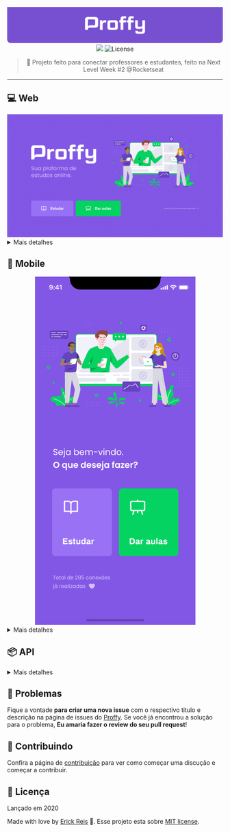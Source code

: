 <div align="center">
  <img src="./.github/assets/banner.png" />

  <img src="https://img.shields.io/badge/Proffy-NLW 2.0-774FD1?style=for-the-badge">

  <img alt="License" src="https://img.shields.io/badge/license-MIT-774FD1?style=for-the-badge">

  > :rocket: Projeto feito para conectar professores e estudantes, feito na Next Level Week #2 @Rocketseat

</div>

___

## 💻 Web

<div align="center">
  <img src="./.github/assets/web-v1.gif" />
</div>

<details>
  <summary>Mais detalhes</summary>
  
  #### :earth_americas: Deploy

  A site está hospedada na plataforma [Vercel](https://vercel.com/) e pode ser acessada neste [link](https://proffy-p1brawzko.vercel.app).

  #### :construction_worker: Como rodar localmente

  ```bash
  # Vá para a pasta web
  $ cd Proffy/web

  # Instale as depedencias
  $ yarn install

  # Rode a aplicação
  $ yarn start
  ```
  Acesse: http://localhost:3000/

</details> 

## 📱 Mobile

<div align="center">
  <img src="./.github/assets/mobile-v1.gif" />
</div>

<details>
  <summary>Mais detalhes</summary>
  
  #### :card_file_box: App Android

  É possivel baixar a apk para Android neste [link](https://github.com/ErickCReis/Proffy/releases/download/v1.0/proffy-v1.apk).

  #### :construction_worker: Como rodar localmente

  ```bash
  # Vá para a pasta mobile
  $ cd Proffy/mobile

  # Instale as depedencias
  $ yarn install

  # Rode a aplicação
  $ yarn start
  ```
  
  Depois disso basta baixar o Expo ([Android](https://play.google.com/store/apps/details?id=host.exp.exponent) ou [IOS](https://apps.apple.com/br/app/expo-client/id982107779)) e ler o QRCode gerado.

</details> 

## 📦 API

<details>
  <summary>Mais detalhes</summary>
  
  #### :earth_americas: Deploy

  A api está hospedada na plataforma [Heroku](https://heroku.com) e pode ser acessada neste [link](https://erickcreis-proffy.herokuapp.com/).

  #### :construction_worker: Como rodar localmente

  ```bash
  # Vá para a pasta do servidor
  $ cd Proffy/server

  # Instale as depedencias
  $ yarn install

  # Rode a aplicação
  $ yarn start
  ```
  Acesse em: http://localhost:3333/

  #### Documentação

  1. **[Aulas](#1-aulas)**\
  [Listar aulas](#get-listar-aulas)\
  [Criar aula](#post-criar-aula)
  2. **[Conexões](#2-conexões)**\
  [Mostrar total](#get-mostrar-total-de-conexões-realizadas)\
  [Criar conexão](#post-criar-nova-conexão)

  ### 1. Aulas

  #### [GET] Listar aulas

  `BASE_URL/classes`

  **Descrição**\
  Busca por porffy que tem aulas compatíveis com os filtros enviados.

  Filtrar por matéria, dia da semana e horários;

  #### [POST] Criar aula

  `BASE_URL/classes`

  **Descrição**\
  Cria uma nova aula de acordo com os parâmetro enviados.

  **Parâmetros**

  ```bash
  {
    "avatar": String,
    "whatsapp": String,
    "bio": String,
    "subject": String,
    "cost": Integer,
    "schedule": [
      {
        "week_day": Integer,
        "from": String,
        "to": String
      }
    ]
  }
  ```

  ### 2. Conexões

  #### [GET] Mostrar total de conexões realizadas

  `BASE_URL/connections`

  **Descrição**\
  Retorna o número de conexões entre alunos e proffys realizados pela plataforma


  #### [POST] Criar nova conexão

  `BASE_URL/connections`

  **Descrição**\
  Adiciona uma nova conexão ao total de conexões

</details> 

## :bug: Problemas

Fique a vontade **para criar uma nova issue** com o respectivo titulo e descrição na página de issues do [Proffy](https://github.com/ErickCReis/Proffy/issues). Se você já encontrou a solução para o problema, **Eu amaria fazer o review do seu pull request**!

## :tada: Contribuindo

Confira a página de [contribuição](./CONTRIBUTING.md) para ver como começar uma discução e começar a contribuir.

## :closed_book: Licença

Lançado em 2020

Made with love by [Erick Reis](https://github.com/ErickCReis) 🚀.
Esse projeto esta sobre [MIT license](./LICENSE).

